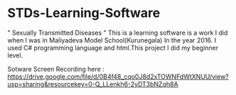 # STDs-Learning-Software
" Sexually Transmitted Diseases " This is a learning software is a work I did when I was in Maliyadeva Model School(Kurunegala) In the year 2016. I used C# programming language and html.This project I did my beginner level.

Sotware Screen Recording here :
https://drive.google.com/file/d/0B4f48_cqo0J8d2xTOWNFdWtXNUU/view?usp=sharing&resourcekey=0-Q_LLenkh6-2yDT3bNZqh8A


